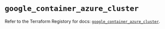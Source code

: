 # `google_container_azure_cluster`

Refer to the Terraform Registory for docs: [`google_container_azure_cluster`](https://www.terraform.io/docs/providers/google-beta/r/google_container_azure_cluster).

